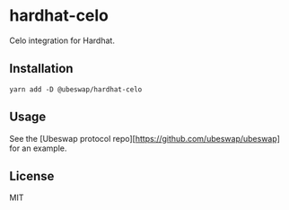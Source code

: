 # hardhat-celo

Celo integration for Hardhat.

## Installation

```
yarn add -D @ubeswap/hardhat-celo
```

## Usage

See the [Ubeswap protocol repo][https://github.com/ubeswap/ubeswap] for an example.

## License

MIT
